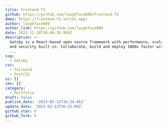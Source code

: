 ```yaml
---
title: Frontend T3
github: https://github.com/laughface809/Frontend-T3
demo: https://frontend-t3.vercel.app/
author: laughface809
author_link: https://github.com/laughface809
date: 2023-11-28T10:46:10.956Z
description: >-
  Gatsby is a React-based open source framework with performance, scalability
  and security built-in. Collaborate, build and deploy 1000x faster with Gatsby
  ...
ssg:
  - Gatsby
css:
  - Tailwind
  - PostCSS
ui: []
cms: []
category:
  - Portfolio
draft: false
publish_date: '2023-02-12T16:24:46Z'
update_date: '2023-02-12T16:25:09Z'
github_star: 0
github_fork: 0
---
```

